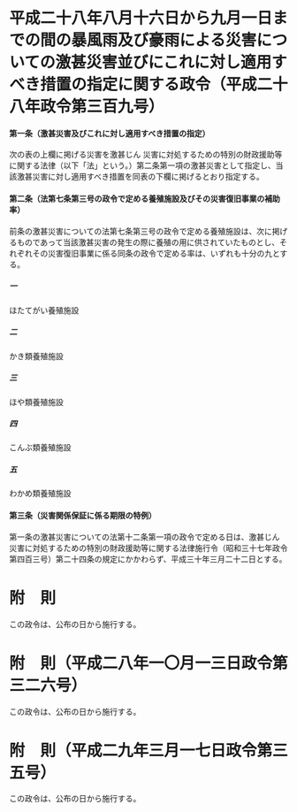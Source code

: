 # 平成二十八年八月十六日から九月一日までの間の暴風雨及び豪雨による災害についての激甚災害並びにこれに対し適用すべき措置の指定に関する政令（平成二十八年政令第三百九号）
#### 第一条（激甚災害及びこれに対し適用すべき措置の指定）
次の表の上欄に掲げる災害を激甚じん
災害に対処するための特別の財政援助等に関する法律（以下「法」という。）第二条第一項の激甚災害として指定し、当該激甚災害に対し適用すべき措置を同表の下欄に掲げるとおり指定する。
#### 第二条（法第七条第三号の政令で定める養殖施設及びその災害復旧事業の補助率）
前条の激甚災害についての法第七条第三号の政令で定める養殖施設は、次に掲げるものであって当該激甚災害の発生の際に養殖の用に供されていたものとし、それぞれその災害復旧事業に係る同条の政令で定める率は、いずれも十分の九とする。
##### 一
ほたてがい養殖施設
##### 二
かき類養殖施設
##### 三
ほや類養殖施設
##### 四
こんぶ類養殖施設
##### 五
わかめ類養殖施設
#### 第三条（災害関係保証に係る期限の特例）
第一条の激甚災害についての法第十二条第一項の政令で定める日は、激甚じん
災害に対処するための特別の財政援助等に関する法律施行令（昭和三十七年政令第四百三号）第二十四条の規定にかかわらず、平成三十年三月二十二日とする。
# 附　則
この政令は、公布の日から施行する。
# 附　則（平成二八年一〇月一三日政令第三二六号）
この政令は、公布の日から施行する。
# 附　則（平成二九年三月一七日政令第三五号）
この政令は、公布の日から施行する。
